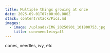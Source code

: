 ```yaml
---
title: Multiple things growing at once
date: 2025-09-01T07:00:00.000Z
stack: content/stack/Pics.md
images:
  - image: /uploads/IMG_20250901_101800753.jpg
    title: coneneedleivyall
---
```


cones, needles, ivy, etc
